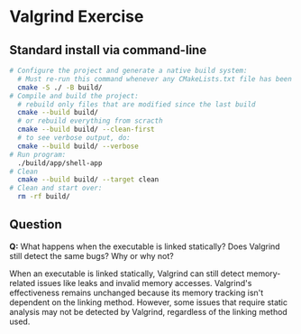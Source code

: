 # Valgrind Exercise

## Standard install via command-line
```bash
# Configure the project and generate a native build system:
  # Must re-run this command whenever any CMakeLists.txt file has been changed.
  cmake -S ./ -B build/
# Compile and build the project:
  # rebuild only files that are modified since the last build
  cmake --build build/
  # or rebuild everything from scracth
  cmake --build build/ --clean-first
  # to see verbose output, do:
  cmake --build build/ --verbose
# Run program:
  ./build/app/shell-app
# Clean
  cmake --build build/ --target clean
# Clean and start over:
  rm -rf build/
```

## Question

**Q:** What happens when the executable is linked statically? Does Valgrind still detect the same bugs? Why or why not?

When an executable is linked statically, Valgrind can still detect memory-related issues like leaks and invalid memory accesses. Valgrind's effectiveness remains unchanged because its memory tracking isn't dependent on the linking method. However, some issues that require static analysis may not be detected by Valgrind, regardless of the linking method used.

